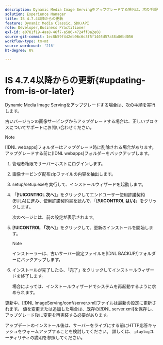 ```yaml
---
description: Dynamic Media Image Servingをアップグレードする場合は、次の手順を実行します。
solution: Experience Manager
title: IS 4.7.4以降からの更新
feature: Dynamic Media Classic、SDK/API
role: Developer,Business Practitioner
exl-id: e0781f19-4aa8-46f7-a586-4724ff8a2e68
source-git-commit: 1ec8b59f442eb96c6c3f5f1405d57a38a86bd056
workflow-type: tm+mt
source-wordcount: '216'
ht-degree: 0%

---
```


# IS 4.7.4以降からの更新{#updating-from-is-or-later}

Dynamic Media Image Servingをアップグレードする場合は、次の手順を実行します。

古いバージョンの画像サービングからアップグレードする場合は、正しいプロセスについてサポートにお問い合わせください。

>[!NOTE]
>
>[!DNL webapps]フォルダーはアップグレード時に削除される場合があります。 アップグレードする前に[!DNL webapps]フォルダーをバックアップします。

1. 管理者権限でサーバーホストにログインします。
1. 画像サービング配布zipファイルの内容を抽出します。
1. setup/setup.exeを実行して、インストールウィザードを起動します。
1. 「**[!UICONTROL 次へ]**」をクリックしてエンドユーザー使用許諾契約(EULA)に進み、使用許諾契約書を読んで、「**[!UICONTROL はい]**」をクリックします。

   次のページには、前の設定が表示されます。
1. **[!UICONTROL 「次へ]**」をクリックして、更新のインストールを開始します。

   >[!NOTE]
   >
   >インストーラーは、古いサーバー設定ファイルを[!DNL BACKUP/]フォルダーにバックアップします。

1. インストールが完了したら、「完了」をクリックしてインストールウィザードを終了します。

   場合によっては、インストールウィザードでシステムを再起動するように求められます。

更新中、[!DNL ImageServing/conf/server.xml]ファイルは最新の設定に更新されます。 値を変更または追加した場合は、既存の[!DNL server.xml]を保存し、アップグレード後に変更を再実装する必要があります。

アップデートのインストール後は、サーバーをライブにする前にHTTP応答キャッシュをウォームアップすることを検討してください。 詳しくは、 `playlog`ユーティリティの説明を参照してください。
